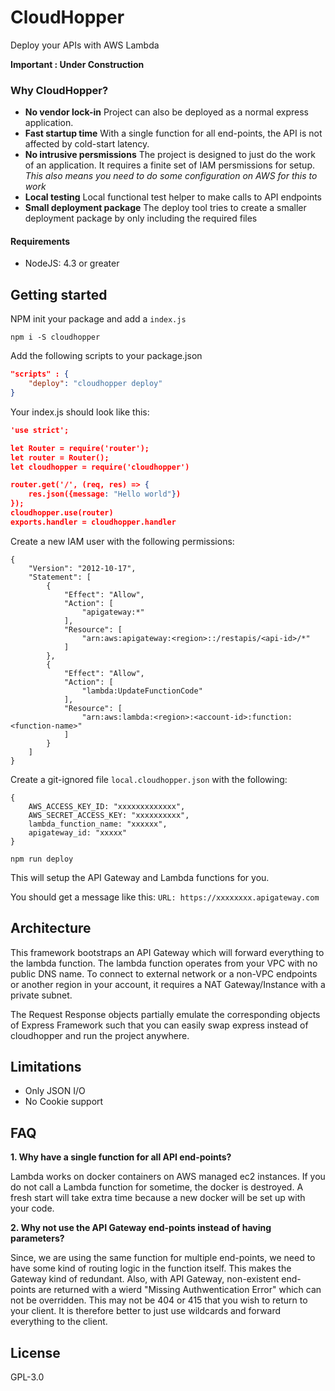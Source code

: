 # CloudHopper
Deploy your APIs with AWS Lambda

**Important : Under Construction**


### Why CloudHopper?

* **No vendor lock-in** Project can also be deployed as a normal express application.
* **Fast startup time** With a single function for all end-points, the API is not affected by cold-start latency.
* **No intrusive persmissions** The project is designed to just do the work of an application. It requires a finite set of IAM persmissions for setup. *This also means you need to do some configuration on AWS for this to work*
* **Local testing** Local functional test helper to make calls to API endpoints
* **Small deployment package** The deploy tool tries to create a smaller deployment package by only including the required files


#### Requirements
* NodeJS: 4.3 or greater

## Getting started

NPM init your package and add a `index.js`

```
npm i -S cloudhopper
```


Add the following scripts to your package.json

```json
"scripts" : {
	"deploy": "cloudhopper deploy"
}
```

Your index.js should look like this:
```json
'use strict';

let Router = require('router');
let router = Router();
let cloudhopper = require('cloudhopper')

router.get('/', (req, res) => {
	res.json({message: "Hello world"})
});
cloudhopper.use(router)
exports.handler = cloudhopper.handler

```
Create a new IAM user with the following permissions:
```
{
    "Version": "2012-10-17",
    "Statement": [
        {
            "Effect": "Allow",
            "Action": [
                "apigateway:*"
            ],
            "Resource": [
                "arn:aws:apigateway:<region>::/restapis/<api-id>/*"
            ]
        },
        {
            "Effect": "Allow",
            "Action": [
                "lambda:UpdateFunctionCode"
            ],
            "Resource": [
                "arn:aws:lambda:<region>:<account-id>:function:<function-name>"
            ]
        }
    ]
}
```

Create a git-ignored file `local.cloudhopper.json` with the following:
```
{
	AWS_ACCESS_KEY_ID: "xxxxxxxxxxxxx",
	AWS_SECRET_ACCESS_KEY: "xxxxxxxxxx",
	lambda_function_name: "xxxxxx",
	apigateway_id: "xxxxx"
}
```

```
npm run deploy
```

This will setup the API Gateway and Lambda functions for you.

You should get a message like this:
`URL: https://xxxxxxxx.apigateway.com`


## Architecture

This framework bootstraps an API Gateway which will forward everything to the lambda function.
The lambda function operates from your VPC with no public DNS name. To connect to external network or a non-VPC endpoints or another region in your account, it requires a NAT Gateway/Instance with a private subnet.

The Request Response objects partially emulate the corresponding objects of Express Framework such that you can easily swap express instead of cloudhopper and run the project anywhere.


## Limitations

* Only JSON I/O
* No Cookie support


## FAQ

**1. Why have a single function for all API end-points?**

Lambda works on docker containers on AWS managed ec2 instances. If you do not call a Lambda function for sometime, the docker is destroyed. A fresh start will take extra time because a new docker will be set up with your code.


**2. Why not use the API Gateway end-points instead of having parameters?**

Since, we are using the same function for multiple end-points, we need to have
some kind of routing logic in the function itself. This makes the Gateway kind
of redundant.
Also, with API Gateway, non-existent end-points are returned with a wierd
"Missing Authwentication Error" which can not be overridden. This may not be
404 or 415 that you wish to return to your client. It is therefore better to
just use wildcards and forward everything to the client.


## License
GPL-3.0

